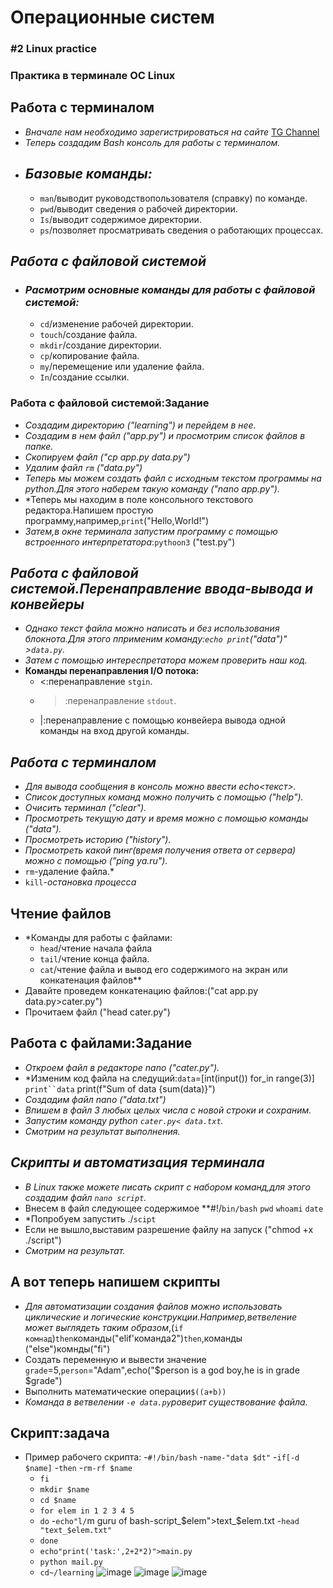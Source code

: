 # Операционные систем
### #2 Linux practice
### Практика в терминале OC Linux
## Работа с терминалом
- *Вначале нам необходимо зарегистрироваться на сайте*
 [TG Channel](https://www.pythonanywhere.com/)
 - *Теперь создадим Bash консоль для работы с терминалом.*
 - ## *Базовые команды:*
    - `man`/выводит руководствопользователя (справку) по команде.
    - `pwd`/выводит сведения о рабочей директории.
    - `Is`/выводит содержимое директории.
    - `ps`/позволяет просматривать сведения о работающих процессах.
## *Работа с файловой системой*
- ### *Расмотрим основные команды для работы с файловой системой:*
    - `cd`/изменение рабочей директории.
    - `touch`/создание файла.
    - `mkdir`/создание директории.
    - `cp`/копирование файла.
    - `my`/перемещение или удаление файла.
    - `In`/создание ссылки.
### Работа с файловой системой:Задание
- *Создадим директорию ("learning") и перейдем в нее.*
- *Создадим в нем файл ("app.py") и просмотрим список файлов в папке.*
- *Скопируем файл ("cp app.py data.py")*
- *Удалим файл `rm` ("data.py")*
- *Теперь мы можем создать файл с исходным текстом программы на python.Для этого наберем такую команду ("nano app.py").*
- *Теперь мы находим в поле консольного текстового редактора.Напишем простую программу,например,`print`("Hello,World!")
- *Затем,в окне терминала запустим программу с помощью встроенного интерпретатора*:`pythoon3` ("test.py")
## *Работа с файловой системой.Перенаправление ввода-вывода и конвейеры*
- *Однако текст файла можно написать и без использования блокнота.Для этого пприменим команду:`echo print`("data")" >`data.py`.*
- *Затем с помощью интереспретатора можем проверить наш код.*
- **Команды перенаправления I/O потока:**
    - <:перенаправление `stgin`.
  - >:перенаправление `stdout`.
   - |:перенаправление с помощью конвейера вывода одной команды на вход другой команды.
## *Работа с терминалом*
- *Для вывода сообщения в консоль можно ввести echo<текст>.*
- *Список доступных команд можно получить с помощью ("help").*
- *Очисить терминал ("clear").*
- *Просмотреть текущую дату и время можно с помощью команды ("data").*
- *Просмотреть историю ("history").*
- *Просмотреть какой пинг(время получения ответа от сервера) можно с помощью ("ping ya.ru").*
- `rm`-удаление файла.*
- `kill`-*остановка процесса*
## Чтение файлов
- *Команды для работы с файлами:
    - `head`/чтение начала файла
    - `tail`/чтение конца файла.
    - `cat`/чтение файла и вывод его содержимого на экран или конкатенация файлов**
- Давайте проведем конкатенацию файлов:("cat app.py data.py>cater.py")
- Прочитаем файл ("head cater.py")
## Работа с файлами:Задание
- *Откроем файл в редакторе nano ("cater.py").*
- *Изменим код файла на следущий:`data`=[int(input()) for_in range(3)] `print``data` print(f"Sum of data {sum(data)}")
- *Создадим файл nano ("data.txt")*
- *Впишем в файл 3 любых целых числа с новой строки и сохраним.*
- *Запустим команду python `cater.py< data.txt`.*
- *Смотрим на результат выполнения.*
## *Скрипты и автоматизация терминала*
- *В Linux также можете писать скрипт с набором команд,для этого создадим файл `nano script`.*
- Внесем в файл следующее содержимое **#!/`bin/bash` `pwd` `whoami` `date`
- *Попробуем запустить ./`scipt`
- Если не вышло,выставим разрешение файлу на запуск ("chmod +x ./script")
- *Смотрим на результат.*
## А вот теперь напишем скрипты 
- *Для автоматизации создания файлов можно использовать циклические и логические конструкции.Например,ветвеление может выглядеть таким образом*,(`if комнад`)`then`команды("elif'команда2")`then`,команды ("else")комнды("fi")
- Создать переменную и вывести значениe `grade`=5,`person`="Adam",echo("$person is a god boy,he is in grade $grade")
- Выполнить математические операции`$((a+b))`
- *Команда в ветвелении `-e data.py`роверит существование файла.*
## Скрипт:задача
- Пример рабочего скрипта:
    -`#!/bin/bash`
    -`name-"data $dt"`
    -`if[-d $name]`
    -`then`
    -`rm-rf $name`
    - `fi`
    - `mkdir $name`
    - `cd $name`
    - `for elem in 1 2 3 4 5`
    - `do`
    -`echo"l/`m guru of bash-script_$elem">text_$elem.txt
    -`head "text_$elem.txt"`
    - `done`
    - `echo"print('task:',2+2*2)">main.py`
    - `python mail.py`
    - `cd~/learning`
![image](https://image2url.com/images/1761508929518-4fe1a45c-50ce-4354-92c9-e5877cae88c1.jpg)
![image](https://image2url.com/images/1761509055656-f5f6d805-b856-41f6-b007-2a11cd3a4b39.jpg)
![image](https://image2url.com/images/1761473081677-d0ee324b-1665-4272-b61f-5a863efc2d4c.jpg)



 
  
  
  
